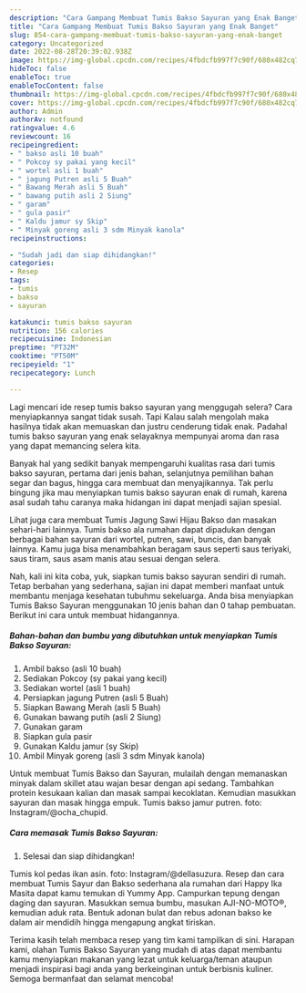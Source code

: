 ```yaml
---
description: "Cara Gampang Membuat Tumis Bakso Sayuran yang Enak Banget"
title: "Cara Gampang Membuat Tumis Bakso Sayuran yang Enak Banget"
slug: 854-cara-gampang-membuat-tumis-bakso-sayuran-yang-enak-banget
category: Uncategorized
date: 2022-08-28T20:39:02.938Z
image: https://img-global.cpcdn.com/recipes/4fbdcfb997f7c90f/680x482cq70/tumis-bakso-sayuran-foto-resep-utama.jpg
hideToc: false
enableToc: true
enableTocContent: false
thumbnail: https://img-global.cpcdn.com/recipes/4fbdcfb997f7c90f/680x482cq70/tumis-bakso-sayuran-foto-resep-utama.jpg
cover: https://img-global.cpcdn.com/recipes/4fbdcfb997f7c90f/680x482cq70/tumis-bakso-sayuran-foto-resep-utama.jpg
author: Admin
authorAv: notfound
ratingvalue: 4.6
reviewcount: 16
recipeingredient:
- " bakso asli 10 buah"
- " Pokcoy sy pakai yang kecil"
- " wortel asli 1 buah"
- " jagung Putren asli 5 Buah"
- " Bawang Merah asli 5 Buah"
- " bawang putih asli 2 Siung"
- " garam"
- " gula pasir"
- " Kaldu jamur sy Skip"
- " Minyak goreng asli 3 sdm Minyak kanola"
recipeinstructions:

- "Sudah jadi dan siap dihidangkan!"
categories:
- Resep
tags:
- tumis
- bakso
- sayuran

katakunci: tumis bakso sayuran 
nutrition: 156 calories
recipecuisine: Indonesian
preptime: "PT32M"
cooktime: "PT50M"
recipeyield: "1"
recipecategory: Lunch

---
```



Lagi mencari ide resep tumis bakso sayuran yang menggugah selera? Cara menyiapkannya sangat tidak susah. Tapi Kalau salah mengolah maka hasilnya tidak akan memuaskan dan justru cenderung tidak enak. Padahal tumis bakso sayuran yang enak selayaknya mempunyai aroma dan rasa yang dapat memancing selera kita.


Banyak hal yang sedikit banyak mempengaruhi kualitas rasa dari tumis bakso sayuran, pertama dari jenis bahan, selanjutnya pemilihan bahan segar dan bagus, hingga cara membuat dan menyajikannya. Tak perlu bingung jika mau menyiapkan tumis bakso sayuran enak di rumah, karena asal sudah tahu caranya maka hidangan ini dapat menjadi sajian spesial.

Lihat juga cara membuat Tumis Jagung Sawi Hijau Bakso dan masakan sehari-hari lainnya. Tumis bakso ala rumahan dapat dipadukan dengan berbagai bahan sayuran dari wortel, putren, sawi, buncis, dan banyak lainnya. Kamu juga bisa menambahkan beragam saus seperti saus teriyaki, saus tiram, saus asam manis atau sesuai dengan selera.


Nah, kali ini kita coba, yuk, siapkan tumis bakso sayuran sendiri di rumah. Tetap berbahan yang sederhana, sajian ini dapat memberi manfaat untuk membantu menjaga kesehatan tubuhmu sekeluarga. Anda bisa menyiapkan Tumis Bakso Sayuran menggunakan 10 jenis bahan dan 0 tahap pembuatan. Berikut ini cara untuk membuat hidangannya.

<!--inarticleads1-->

##### Bahan-bahan dan bumbu yang dibutuhkan untuk menyiapkan Tumis Bakso Sayuran:

1. Ambil  bakso (asli 10 buah)
1. Sediakan  Pokcoy (sy pakai yang kecil)
1. Sediakan  wortel (asli 1 buah)
1. Persiapkan  jagung Putren (asli 5 Buah)
1. Siapkan  Bawang Merah (asli 5 Buah)
1. Gunakan  bawang putih (asli 2 Siung)
1. Gunakan  garam
1. Siapkan  gula pasir
1. Gunakan  Kaldu jamur (sy Skip)
1. Ambil  Minyak goreng (asli 3 sdm Minyak kanola)


Untuk membuat Tumis Bakso dan Sayuran, mulailah dengan memanaskan minyak dalam skillet atau wajan besar dengan api sedang. Tambahkan protein kesukaan kalian dan masak sampai kecoklatan. Kemudian masukkan sayuran dan masak hingga empuk. Tumis bakso jamur putren. foto: Instagram/@ocha_chupid. 

<!--inarticleads2-->

##### Cara memasak Tumis Bakso Sayuran:


1. Selesai dan siap dihidangkan!

Tumis kol pedas ikan asin. foto: Instagram/@dellasuzura. Resep dan cara membuat Tumis Sayur dan Bakso sederhana ala rumahan dari Happy Ika Masita dapat kamu temukan di Yummy App. Campurkan tepung dengan daging dan sayuran. Masukkan semua bumbu, masukan AJI-NO-MOTO®, kemudian aduk rata. Bentuk adonan bulat dan rebus adonan bakso ke dalam air mendidih hingga mengapung angkat tiriskan. 

Terima kasih telah membaca resep yang tim kami tampilkan di sini. Harapan kami, olahan Tumis Bakso Sayuran yang mudah di atas dapat membantu kamu menyiapkan makanan yang lezat untuk keluarga/teman ataupun menjadi inspirasi bagi anda yang berkeinginan untuk berbisnis kuliner. Semoga bermanfaat dan selamat mencoba!
